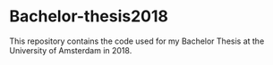 # Bachelor-thesis2018
This repository contains the code used for my Bachelor Thesis at the University of Amsterdam in 2018.
